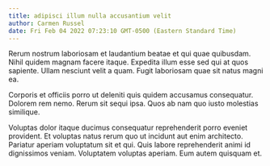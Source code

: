 ```yaml
---
title: adipisci illum nulla accusantium velit
author: Carmen Russel
date: Fri Feb 04 2022 07:23:10 GMT-0500 (Eastern Standard Time)
---
```

Rerum nostrum laboriosam et laudantium beatae et qui quae quibusdam. Nihil quidem magnam facere itaque. Expedita illum esse sed qui at quos sapiente. Ullam nesciunt velit a quam. Fugit laboriosam quae sit natus magni ea.

 Corporis et officiis porro ut deleniti quis quidem accusamus consequatur. Dolorem rem nemo. Rerum sit sequi ipsa. Quos ab nam quo iusto molestias similique.

 Voluptas dolor itaque ducimus consequatur reprehenderit porro eveniet provident. Et voluptas natus rerum quo ut incidunt aut enim architecto. Pariatur aperiam voluptatum sit et qui. Quis labore reprehenderit animi id dignissimos veniam. Voluptatem voluptas aperiam. Eum autem quisquam et.